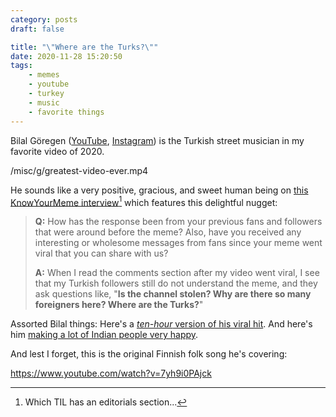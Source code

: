 ```yaml
---
category: posts
draft: false

title: "\"Where are the Turks?\""
date: 2020-11-28 15:20:50
tags:
    - memes
    - youtube
    - turkey
    - music
    - favorite things
---
```


Bilal Göregen ([YouTube](https://www.youtube.com/channel/UCJKTabEKg3qzzDhddAzJPGA), [Instagram](https://www.instagram.com/bilalgoregen.official/)) is the Turkish street musician in my favorite video of 2020.

/misc/g/greatest-video-ever.mp4

He sounds like a very positive, gracious, and sweet human being on [this KnowYourMeme interview](https://knowyourmeme.com/editorials/interviews/bilal-goregen-from-the-cat-vibing-to-street-musicians-ievan-polkka-meme-fills-us-in-on-what-its-like-to-become-an-internet-celebrity-overnight)[^editorials] which features this delightful nugget:

> **Q:** How has the response been from your previous fans and followers that were around before the meme? Also, have you received any interesting or wholesome messages from fans since your meme went viral that you can share with us?
>
> **A:** When I read the comments section after my video went viral, I see that my Turkish followers still do not understand the meme, and they ask questions like, "**Is the channel stolen? Why are there so many foreigners here? Where are the Turks?**"

Assorted Bilal things: Here's a [_ten-hour_ version of his viral hit](https://www.youtube.com/watch?v=_nQU_8Nm0Yk&feature=emb_title). And here's him [making a lot of Indian people very happy](https://www.youtube.com/watch?v=mEolsIlVnto).

And lest I forget, this is the original Finnish folk song he's covering:

https://www.youtube.com/watch?v=7yh9i0PAjck

[^editorials]: Which TIL has an editorials section...
